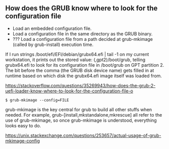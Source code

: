 
## How does the GRUB know where to look for the configuration file

* Load an embedded configuration file.
* Load a configuration file in the same directory as the GRUB binary.
* ??? Load a configuration file from a path decided at grub-mkimage (called by grub-install) execution time.

If I run strings /boot/efi/EFI/debian/grubx64.efi | tail -1 on my current workstation, it prints out the stored value: (,gpt2)/boot/grub, telling grubx64.efi to look for its configuration file in /boot/grub on GPT partition 2. The bit before the comma (the GRUB disk device name) gets filled in at runtime based on which disk the grubx64.efi image itself was loaded from.

https://stackoverflow.com/questions/35269943/how-does-the-grub-2-uefi-loader-know-where-to-look-for-the-configuration-file-o


```
$ grub-mkimage --config=FILE
```

grub-mkimage is the key central for grub to build all other stuffs when needed. For example, grub-[install,mkstandalone,mkrescue] all refer to the use of grub-mkimage, so once grub-mkimage is understood, everything looks easy to do.

https://unix.stackexchange.com/questions/253657/actual-usage-of-grub-mkimage-config